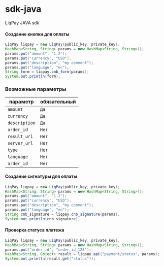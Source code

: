 sdk-java
========

LiqPay JAVA sdk 


#### Создание кнопки для оплаты ####

```java
LiqPay liqpay = new LiqPay(public_key, private_key);
HashMap<String, String> params = new HashMap<String, String>();
params.put("amount", "1.2");
params.put("currency", "USD");
params.put("description", "my comment");
params.put("language", "en");
String form = liqpay.cnb_form(params);
System.out.println(form);
```

### Возможные параметры ###

**параметр**                    | **обязательный**
--------------------------------|--------------------------------
`amount`                        | `Да`
`currency`                      | `Да`
`description`                   | `Да`
`order_id`                      | `Нет`
`result_url`                    | `Нет`
`server_url`                    | `Нет`
`type`                          | `Нет`
`language`                      | `Нет`
`order_id`                      | `Нет`



#### Создание сигнатуры для оплаты ####
```java
LiqPay liqpay = new LiqPay(public_key, private_key);
HashMap<String, String> params = new HashMap<String, String>();
params.put("amount", "1.2");
params.put("currency", "USD");
params.put("description", "my comment");
params.put("language", "en");
String cnb_signature = liqpay.cnb_signature(params);
System.out.println(cnb_signature);
```



#### Проверка статуса платежа ####
```java
LiqPay liqpay = new LiqPay(public_key, private_key);
HashMap<String, String> params = new HashMap<String, String>();
params.put("order_id", "order_id_123");
HashMap<String, Object> result = liqpay.api("payment/status", params);
System.out.println(result.get("status"));
```